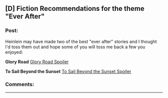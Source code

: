 ## [D] Fiction Recommendations for the theme "Ever After"

### Post:

Heinlein may have made two of the best "ever after" stories and I thought I'd toss them out and hope some of you will toss me back a few you enjoyed:

**Glory Road** [Glory Road Spoiler](#s "Where the hero goes gallivanting after he's bored with his wife, the empress of the galaxy's job of ruling.")


**To Sail Beyond the Sunset** [To Sail Beyond the Sunset Spoiler](#s "The closest Heinlein gets to anti-deathist, and the conclusion to his solipsistic history as myth story-arc")

### Comments:

---


